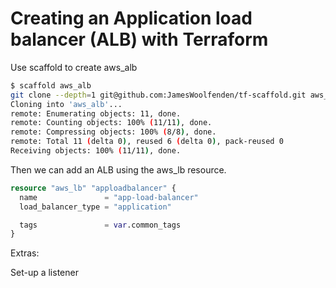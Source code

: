 # Creating an Application load balancer (ALB) with Terraform

Use scaffold to create aws_alb

```bash
$ scaffold aws_alb
git clone --depth=1 git@github.com:JamesWoolfenden/tf-scaffold.git aws_alb
Cloning into 'aws_alb'...
remote: Enumerating objects: 11, done.
remote: Counting objects: 100% (11/11), done.
remote: Compressing objects: 100% (8/8), done.
remote: Total 11 (delta 0), reused 6 (delta 0), pack-reused 0
Receiving objects: 100% (11/11), done.
```

Then we can add an ALB using the aws_lb resource.

```terraform
resource "aws_lb" "apploadbalancer" {
  name               = "app-load-balancer"
  load_balancer_type = "application"

  tags               = var.common_tags
}
```

Extras:

Set-up a listener
